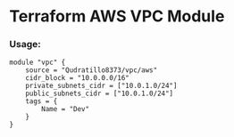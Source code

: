 # Terraform AWS VPC Module 

### Usage:
```
module "vpc" {
    source = "Qudratillo8373/vpc/aws"
    cidr_block = "10.0.0.0/16"
    private_subnets_cidr = ["10.0.1.0/24"]
    public_subnets_cidr = ["10.0.1.0/24"]
    tags = {
        Name = "Dev"
    }
}
```